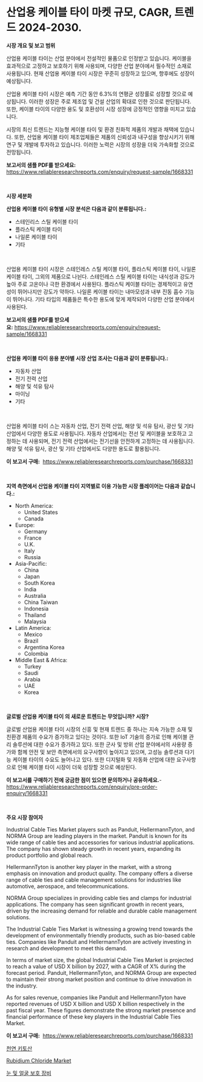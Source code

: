 <p><h1>산업용 케이블 타이 마켓 규모, CAGR, 트렌드 2024-2030.</h1></p><p><strong>시장 개요 및 보고 범위</strong></p>
<p><p>산업용 케이블 타이는 산업 분야에서 전설적인 물품으로 인정받고 있습니다. 케이블을 효과적으로 고정하고 보호하기 위해 사용되며, 다양한 산업 분야에서 필수적인 소재로 사용됩니다. 현재 산업용 케이블 타이 시장은 꾸준히 성장하고 있으며, 향후에도 성장이 예상됩니다.</p><p>산업용 케이블 타이 시장은 예측 기간 동안 6.3%의 연평균 성장률로 성장할 것으로 예상됩니다. 이러한 성장은 주로 제조업 및 건설 산업의 확대로 인한 것으로 판단됩니다. 또한, 케이블 타이의 다양한 용도 및 호환성이 시장 성장에 긍정적인 영향을 미치고 있습니다.</p><p>시장의 최신 트렌드는 지능형 케이블 타이 및 환경 친화적 제품의 개발과 채택에 있습니다. 또한, 산업용 케이블 타이 제조업체들은 제품의 신뢰성과 내구성을 향상시키기 위해 연구 및 개발에 투자하고 있습니다. 이러한 노력은 시장의 성장을 더욱 가속화할 것으로 전망됩니다.</p></p>
<p><strong>보고서의 샘플 PDF를 받으세요:</strong> <a href="https://www.reliableresearchreports.com/enquiry/request-sample/1668331">https://www.reliableresearchreports.com/enquiry/request-sample/1668331</a></p>
<p>&nbsp;</p>
<p><strong>시장 세분화</strong></p>
<p><strong>산업용 케이블 타이 유형별 시장 분석은 다음과 같이 분류됩니다.:</strong></p>
<p><ul><li>스테인리스 스틸 케이블 타이</li><li>플라스틱 케이블 타이</li><li>나일론 케이블 타이</li><li>기타</li></ul></p>
<p>&nbsp;</p>
<p><p>산업용 케이블 타이 시장은 스테인레스 스틸 케이블 타이, 플라스틱 케이블 타이, 나일론 케이블 타이, 그외의 제품으로 나뉜다. 스테인레스 스틸 케이블 타이는 내식성과 강도가 높아 주로 고온이나 극한 환경에서 사용된다. 플라스틱 케이블 타이는 경제적이고 유연성이 뛰어나지만 강도가 약하다. 나일론 케이블 타이는 내마모성과 내부 진동 흡수 기능이 뛰어나다. 기타 타입의 제품들은 특수한 용도에 맞게 제작되어 다양한 산업 분야에서 사용된다.</p></p>
<p><strong>보고서의 샘플 PDF를 받으세요:</strong>&nbsp;<a href="https://www.reliableresearchreports.com/enquiry/request-sample/1668331">https://www.reliableresearchreports.com/enquiry/request-sample/1668331</a></p>
<p>&nbsp;</p>
<p><strong> 산업용 케이블 타이 응용 분야별 시장 산업 조사는 다음과 같이 분류됩니다.:</strong></p>
<p><ul><li>자동차 산업</li><li>전기 전력 산업</li><li>해양 및 석유 탐사</li><li>마이닝</li><li>기타</li></ul></p>
<p>&nbsp;</p>
<p><p>산업용 케이블 타이 스는 자동차 산업, 전기 전력 산업, 해양 및 석유 탐사, 광산 및 기타 산업에서 다양한 용도로 사용됩니다. 자동차 산업에서는 전선 및 케이블을 보호하고 고정하는 데 사용되며, 전기 전력 산업에서는 전기선을 안전하게 고정하는 데 사용됩니다. 해양 및 석유 탐사, 광산 및 기타 산업에서도 다양한 용도로 활용됩니다.</p></p>
<p><strong>이 보고서 구매:</strong>&nbsp; <a href="https://www.reliableresearchreports.com/purchase/1668331">https://www.reliableresearchreports.com/purchase/1668331</a></p>
<p>&nbsp;</p>
<p><strong>지역 측면에서 산업용 케이블 타이 지역별로 이용 가능한 시장 플레이어는 다음과 같습니다.:</strong></p>
<p><ul>
    <li>
        North America:
        <ul>
            <li>United States</li>
            <li>Canada</li>
        </ul>
    </li>
    <li>
        Europe:
        <ul>
            <li>Germany</li>
            <li>France</li>
            <li>U.K.</li>
            <li>Italy</li>
            <li>Russia</li>
        </ul>
    </li>
    <li>
        Asia-Pacific:
        <ul>
            <li>China</li>
            <li>Japan</li>
            <li>South Korea</li>
            <li>India</li>
            <li>Australia</li>
            <li>China Taiwan</li>
            <li>Indonesia</li>
            <li>Thailand</li>
            <li>Malaysia</li>
        </ul>
    </li>
    <li>
        Latin America:
        <ul>
            <li>Mexico</li>
            <li>Brazil</li>
            <li>Argentina Korea</li>
            <li>Colombia</li>
        </ul>
    </li>
    <li>
        Middle East & Africa:
        <ul>
            <li>Turkey</li>
            <li>Saudi</li>
            <li>Arabia</li>
            <li>UAE</li>
            <li>Korea</li>
        </ul>
    </li>
    </ul></p>
<p>&nbsp;</p>
<p><strong>글로벌 산업용 케이블 타이 의 새로운 트렌드는 무엇입니까? 시장?</strong></p>
<p><p>글로벌 산업용 케이블 타이 시장의 신흥 및 현재 트렌드 중 하나는 지속 가능한 소재 및 친환경 제품의 수요가 증가하고 있다는 것이다. 또한 IoT 기술의 증가로 인해 케이블 관리 솔루션에 대한 수요가 증가하고 있다. 또한 군사 및 방위 산업 분야에서의 사용량 증가와 함께 안전 및 보안 측면에서의 요구사항이 높아지고 있으며, 고성능 솔루션과 다기능 케이블 타이의 수요도 늘어나고 있다. 또한 디지털화 및 자동화 산업에 대한 요구사항으로 인해 케이블 타이 시장이 더욱 성장할 것으로 예상된다.</p></p>
<p><strong>이 보고서를 구매하기 전에 궁금한 점이 있으면 문의하거나 공유하세요.</strong>- <a href="https://www.reliableresearchreports.com/enquiry/pre-order-enquiry/1668331">https://www.reliableresearchreports.com/enquiry/pre-order-enquiry/1668331</a></p>
<p>&nbsp;</p>
<p><strong>주요 시장 참여자</strong></p>
<p><p>Industrial Cable Ties Market players such as Panduit, HellermannTyton, and NORMA Group are leading players in the market. Panduit is known for its wide range of cable ties and accessories for various industrial applications. The company has shown steady growth in recent years, expanding its product portfolio and global reach.</p><p>HellermannTyton is another key player in the market, with a strong emphasis on innovation and product quality. The company offers a diverse range of cable ties and cable management solutions for industries like automotive, aerospace, and telecommunications.</p><p>NORMA Group specializes in providing cable ties and clamps for industrial applications. The company has seen significant growth in recent years, driven by the increasing demand for reliable and durable cable management solutions.</p><p>The Industrial Cable Ties Market is witnessing a growing trend towards the development of environmentally friendly products, such as bio-based cable ties. Companies like Panduit and HellermannTyton are actively investing in research and development to meet this demand.</p><p>In terms of market size, the global Industrial Cable Ties Market is projected to reach a value of USD X billion by 2027, with a CAGR of X% during the forecast period. Panduit, HellermannTyton, and NORMA Group are expected to maintain their strong market position and continue to drive innovation in the industry.</p><p>As for sales revenue, companies like Panduit and HellermannTyton have reported revenues of USD X billion and USD X billion respectively in the past fiscal year. These figures demonstrate the strong market presence and financial performance of these key players in the Industrial Cable Ties Market.</p></p>
<p><strong>이 보고서 구매:</strong>&nbsp;&nbsp;<a href="https://www.reliableresearchreports.com/purchase/1668331">https://www.reliableresearchreports.com/purchase/1668331</a></p>
<p><p><a href="https://github.com/fernandotryO5lson96765/Market-Research-Report-List-1/blob/main/504153015368.md">천연 키토산</a></p><p><a href="https://butternut-bug-553.notion.site/Rubidium-Chloride-Market-Centers-on-Aspects-such-as-Market-Growth-Market-Share-Market-Opportunity--d8db519c5da74208a481f40d3862d49d">Rubidium Chloride Market</a></p><p><a href="https://github.com/CliftonFisher9067/Market-Research-Report-List-1/blob/main/401553415367.md">눈 및 얼굴 보호 장비</a></p></p>
